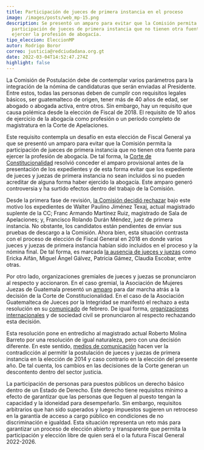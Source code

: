 ```yaml
---
title: Participación de jueces de primera instancia en el proceso
image: /images/posts/web_mp-15.png
description: Se presentó un amparo para evitar que la Comisión permita la
  participación de jueces de primera instancia que no tienen otra fuente para
  ejercer la profesión de abogacía.
tipo_eleccion: EleccionMP
autor: Rodrigo Boror
correo: justicia@redciudadana.org.gt
date: 2022-03-04T14:52:47.274Z
highlight: false
---
```

<!--StartFragment-->

La Comisión de Postulación debe de contemplar varios parámetros para la integración de la nómina de candidaturas que serán enviadas al Presidente. Entre estos, todas las personas deben de cumplir con requisitos legales básicos, ser guatemalteco de origen, tener más de 40 años de edad, ser abogado o abogada activa, entre otros. Sin embargo, hay un requisito que causa polémica desde la elección de Fiscal de 2018. El requisito de 10 años de ejercicio de la abogacía como profesión o un período completo de magistratura en la Corte de Apelaciones. 

Este requisito contempla un desafío en esta elección de Fiscal General ya que se presentó un amparo para evitar que la Comisión permita la participación de jueces de primera instancia que no tienen otra fuente para ejercer la profesión de abogacía. De tal forma, la [Corte de Constitucionalidad](https://www.prensalibre.com/guatemala/justicia/provisionalmente-la-cc-cierra-oportunidad-a-los-jueces-para-el-proceso-de-fiscal-general/) resolvió conceder el amparo provisional antes de la presentación de los expedientes y de esta forma evitar que los expediente de jueces y juezas de primera instancia no sean incluidos si no pueden acreditar de alguna forma haber ejercido la abogacía. Este amparo generó controversia y ha surtido efectos dentro del trabajo de la Comisión.

Desde la primera fase de revisión, [la Comisión decidió rechazar](https://drive.google.com/file/d/1-9Pqo24J1jFkNFs9FNgHKhtEDQWvgmWK/view?usp=sharing) bajo este motivo los expedientes de Walter Paulino Jiménez Texaj, actual magistrado suplente de la CC; Franc Armando Martínez Ruiz, magistrado de Sala de Apelaciones; y, Francisco Rolando Durán Méndez, juez de primera instancia. No obstante, los candidatos están pendientes de enviar sus pruebas de descargo a la Comisión. Ahora bien, esta situación contrasta con el proceso de elección de Fiscal General en 2018 en donde varios jueces y juezas de primera instancia habían sido incluidos en el proceso y la nómina final. De tal forma, es marcada [la ausencia de jueces y juezas](http://movimientoprojusticia.org.gt/images/archivos%202018/Lista%20de%20aspirantes%20a%20FG-con%20punteo-12042018.pdf) como Ericka Aifán, Miguel Ángel Gálvez, Patricia Gámez, Claudia Escobar, entre otras.  

Por otro lado, organizaciones gremiales de jueces y juezas se pronunciaron al respecto y accionaron. En el caso gremial, la Asociación de Mujeres Juezas de Guatemala presentó un [amparo](https://www.prensalibre.com/guatemala/justicia/asociacion-de-juezas-de-guatemala-presenta-amparo-contra-el-posible-rechazo-de-candidaturas-de-juristas-a-fiscal-general/) para dar marcha atrás a la decisión de la Corte de Constitucionalidad. En el caso de la Asociación Guatemalteca de Jueces por la Integridad se manifestó el rechazo a esta resolución en su [comunicado](https://drive.google.com/file/d/1hr6gNewyq9d-IBnRhJl-pdqUGa_1rVGQ/view?usp=sharing) de febrero. De igual forma, [organizaciones internacionales](https://drive.google.com/file/d/19OyPCVpDnz4VWFWStmerz0SSitIxFLOB/view?usp=sharing) y de sociedad civil se pronunciaron al respecto rechazando esta decisión. 

Esta resolución pone en entredicho al magistrado actual Roberto Molina Barreto por una resolución de igual naturaleza, pero con una decisión diferente. En este sentido, [medios de comunicación](https://lahora.gt/jueces-molina-barreto-del-2014-versus-molina-barreto-del-2022/) hacen ver la contradicción al permitir la postulación de jueces y juezas de primera instancia en la elección de 2014 y caso contrario en la elección del presente año. De tal cuenta, los cambios en las decisiones de la Corte generan un descontento dentro del sector justicia.

La participación de personas para puestos públicos un derecho básico dentro de un Estado de Derecho. Este derecho tiene requisitos mínimo a efecto de garantizar que las personas que lleguen al puesto tengan la capacidad y la idoneidad para desempeñarlo. Sin embargo, requisitos arbitrarios que han sido superados y luego impuestos sugieren un retroceso en la garantía de acceso a cargo público en condiciones de no discriminación e igualdad. Esta situación representa un reto más para garantizar un proceso de elección abierto y transparente que permita la participación y elección libre de quien será el o la futura Fiscal General 2022-2026. 

<!--EndFragment-->